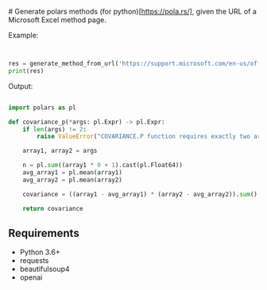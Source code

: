 # Generate polars methods (for python)[https://pola.rs/], given the URL of a Microsoft Excel method page.



Example: 

```python


res = generate_method_from_url('https://support.microsoft.com/en-us/office/covariance-p-function-6f0e1e6d-956d-4e4b-9943-cfef0bf9edfc')
print(res)

```

Output:

```python

import polars as pl

def covariance_p(*args: pl.Expr) -> pl.Expr:
    if len(args) != 2:
        raise ValueError("COVARIANCE.P function requires exactly two arguments")

    array1, array2 = args

    n = pl.sum((array1 * 0 + 1).cast(pl.Float64))
    avg_array1 = pl.mean(array1)
    avg_array2 = pl.mean(array2)

    covariance = ((array1 - avg_array1) * (array2 - avg_array2)).sum() / n

    return covariance

```

## Requirements

- Python 3.6+
- requests
- beautifulsoup4
- openai
